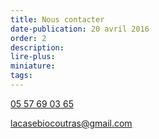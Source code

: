 ```yaml
---
title: Nous contacter
date-publication: 20 avril 2016
order: 2
description: 
lire-plus: 
miniature: 
tags: 
---
```


<!--fin-excerpt-->
<!-- ******************************** -->
<!-- **** début contenu détaillé **** -->

<a href="tel:0557690365"><i class="fa fa-phone" aria-hidden="true"></i>
 05 57 69 03 65</a>

<a href="mailto:lacasebiocoutras@gmail.com"><i class="fa fa-envelope-o" aria-hidden="true"></i> lacasebiocoutras@gmail.com</a>



<!-- **** fin contenu détaillé **** -->
<!-- ****************************** -->




